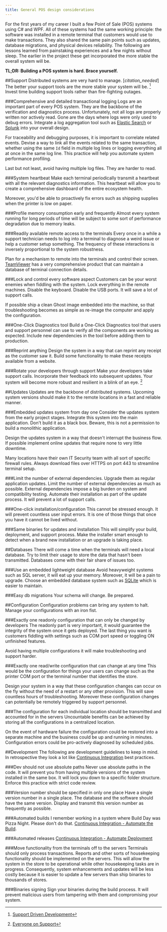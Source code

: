 ```yaml
---
title: General POS design considerations
---
```



For the first years of my career I built a few Point of Sale (POS) systems using C# and WPF. All of these systems had the same working principle: the software was installed in a remote terminal that customers would use to make transactions. They also shared the same pain points such as updates, database migrations, and physical devices reliability. The following are lessons learned from painstaking experiences and a few nights without sleep. The earlier in the project these get incorporated the more stable the overall system will be.

**TL;DR: Building a POS system is hard. Brace yourself.** 

##Support
Distributed systems are very hard to manage. [*citation_needed*] The better your support tools are the more stable your system will be. [^zapier_support] Invest time building support tools rather than fire-fighting outages.

###Comprehensive and detailed transactional logging
Logs are an important part of every POS system. They are the backbone of the verification and diagnostics process. Unfortunately, not all logs are properly written nor actively read. Gone are the days where logs were only used to debug errors. Integrate a log aggregation tool such as [Elastic Search](https://www.elastic.co/) or [Splunk](http://www.splunk.com/) into your overall design.

For traceability and debugging purposes, it is important to correlate related events. Devise a way to link all the events related to the same transaction, whether using the same `Id` field in multiple log lines or logging everything all at once in the same log line. This practice will help you automate system performance profiling.

Last but not least, avoid having multiple log files. They are harder to read.  

###System heartbeat
Make each terminal periodically transmit a heartbeat with all the relevant diagnostics information. This heartbeat will allow you to create a comprehensive dashboard of the entire ecosystem health.

Moreover, you'd be able to proactively fix errors such as shipping supplies when the printer is low on paper.  

###Profile memory consumption early and frequently
Almost every system running for long periods of time will be subject to some sort of performance degradation due to memory leaks.  

###Readily available remote access to the terminals
Every once in a while a support technician needs to log into a terminal to diagnose a weird issue or help a customer setup something. The frequency of these interactions is inversely proportional to the system robustness.

Plan for a mechanism to remote into the terminals and control their screen. [TeamViewer](http://www.teamviewer.com/) has a very comprehensive product that can maintain a database of terminal connection details.  

###Lock and control every software aspect
Customers can be your worst enemies when fiddling with the system. Lock everything in the remote machines. Disable the keyboard. Disable the USB ports. It will save a lot of support calls.

If possible ship a clean Ghost image embedded into the machine, so that troubleshooting becomes as simple as re-image the computer and apply the configuration.  

###One-Click Diagnostics tool
Build a One-Click Diagnostics tool that users and support personnel can use to verify all the components are working as expected. Include new dependencies in the tool before adding them to production.  

###Reprint anything
Design the system in a way that can reprint any receipt as the customer saw it. Build some functionality to make these receipts available from a website.  

###Rotate your developers through support
Make your developers take support calls. Incorporate their feedback into subsequent updates. Your system will become more robust and resilient in a blink of an eye. [^37s_support]  


##Updates
Updates are the backbone of distributed systems. Upcoming system versions should make it to the remote locations in a fast and reliable manner.

###Embedded updates system from day one
Consider the updates system from the early project stages. Integrate this system into the main application. Don't build it as a black box. Beware, this is not a permission to build a monolithic application.

Design the updates system in a way that doesn't interrupt the business flow. If possible implement online updates that require none to very little downtime.

Many locations have their own IT Security team with all sort of specific firewall rules. Always download files over HTTPS on port 443 to streamline terminal setup.

###Limit the number of external dependencies. Upgrade them as regular application updates.
Limit the number of external dependencies as much as possible. External dependencies impose a big burden on system and compatibility testing. Automate their installation as part of the update process. It will prevent a lot of support calls.  

###One-click installation/configuration
This cannot be stressed enough. It will prevent countless user input errors. It is one of those things that once you have it cannot be lived without.

###Same binaries for updates and installation
This will simplify your build, deployment, and support process. Make the installer smart enough to detect when a brand new installation or an upgrade is taking place.


##Databases
There will come a time when the terminals will need a local database. Try to limit their usage to store the data that hasn't been transmitted. Databases come with their fair share of issues too.

###Use an embedded lightweight database
Avoid heavyweight systems such as SQL server, it will eat up your memory. Moreover, it will be a pain to upgrade. Choose an embedded database system such as [SQLite](https://www.sqlite.org/) which is easier to maintain.  

###Easy db migrations
Your schema will change. Be prepared.


##Configuration
Configuration problems can bring any system to halt. Manage your configurations with an iron fist.  

###Exactly one readonly configuration that can only be changed by developers
The readonly part is very important, it would guarantee the integrity of the system once it gets deployed. The last thing you want is customers fiddling with settings such as COM port speed or toggling ON unfinished features. 

Avoid having multiple configurations it will make troubleshooting and support harder.  

###Exactly one read/write configuration that can change at any time
This would be the configuration for things your users can change such as the printer COM port or the terminal number that identifies the store.  

Design your system in a way that these configuration changes can occur on the fly without the need of a restart or any other provision. This will save countless hours of troubleshooting. Moreover these configuration changes can potentially be remotely triggered by support personnel.  

###The configuration for each individual location should be transmitted and accounted for in the servers
Uncountable benefits can be achieved by storing all the configurations in a centralized location. 

On the event of hardware failure the configuration could be restored into a separate machine and the business could be up and running in minutes. Configuration errors could be pro-actively diagnosed by scheduled jobs.


##Development
The following are development guidelines to keep in mind. In retrospective they look a lot like [Continuous Integration](http://martinfowler.com/articles/continuousIntegration.html) best practices. 

###Dev should not use absolute paths
Never use absolute paths in the code. It will prevent you from having multiple versions of the system installed in the same box. It will lock you down to a specific folder structure. Enforce this practice with strict code review.  

###Version number should be specified in only one place
Have a single version number in a single place. The database and the software should have the same version. Display and transmit this version number as frequently as possible.  

###Automated builds
I remember working in a system where Build Day was Pizza Night. Please don't do that. [Continuous Integration - Automate the Build](http://martinfowler.com/articles/continuousIntegration.html#AutomateTheBuild).  

###Automated releases
[Continuous Integration - Automate Deployment](http://martinfowler.com/articles/continuousIntegration.html#AutomateDeployment)  

###Move functionality from the terminals off to the servers
Terminals should only process transactions. Reports and other sorts of housekeeping functionality should be implemented on the servers. This will allow the system in the store to be operational while other housekeeping tasks are in progress. Consequently, system enhancements and updates will be less costly because it is easier to update a few servers than ship binaries to thousands of stores.  

###Binaries signing
Sign your binaries during the build process. It will prevent malicious users from tampering with them and compromising your system.


[^37s_support]: [Everyone on Support](https://signalvnoise.com/posts/3676-everyone-on-support)
[^zapier_support]: [Support Driven Development](https://zapier.com/blog/support-driven-development/)
